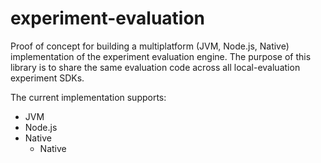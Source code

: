 # experiment-evaluation

Proof of concept for building a multiplatform (JVM, Node.js, Native) implementation of the experiment evaluation engine.
The purpose of this library is to share the same evaluation code across all local-evaluation experiment SDKs.

The current implementation supports:
* JVM
* Node.js
* Native
  * Native 